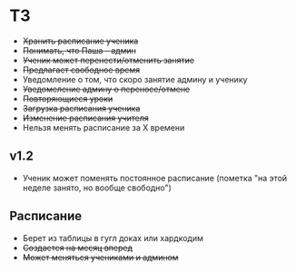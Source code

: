 # ТЗ
- ~~Хранить расписание ученика~~
- ~~Понимать, что Паша - админ~~
- ~~Ученик может перенести/отменить занятие~~
- ~~Предлагает свободное время~~
- Уведомление о том, что скоро занятие админу и ученику
- ~~Уведомеление админу о переносе/отмене~~
- ~~Повторяющиеся уроки~~
- ~~Загрузка расписания ученика~~
- ~~Изменение расписания учителя~~
- Нельзя менять расписание за Х времени

## v1.2
- Ученик может поменять постоянное расписание (пометка "на этой неделе занято, но вообще свободно")

## Расписание
- Берет из таблицы в гугл доках или хардкодим
- ~~Создается на месяц вперед~~
- ~~Может меняться учениками и админом~~
